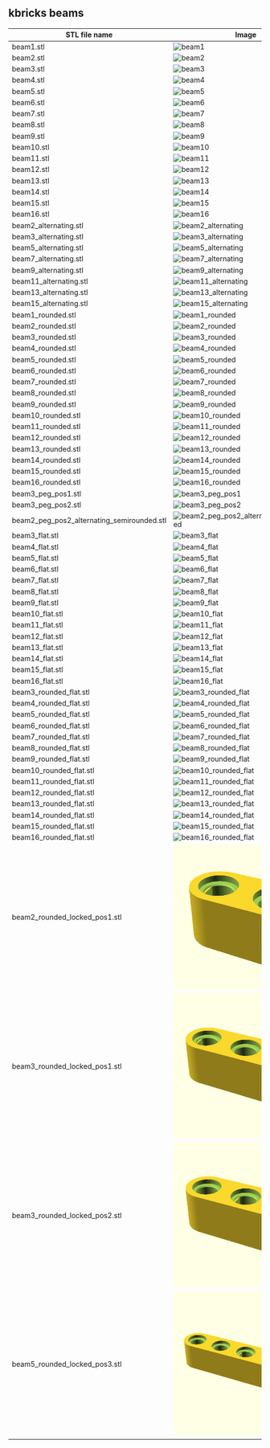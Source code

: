 ## kbricks beams

STL file name | Image
--------------|------
beam1.stl | ![beam1](../../img/beams/beam1.png)
beam2.stl | ![beam2](../../img/beams/beam2.png)
beam3.stl | ![beam3](../../img/beams/beam3.png)
beam4.stl | ![beam4](../../img/beams/beam4.png)
beam5.stl | ![beam5](../../img/beams/beam5.png)
beam6.stl | ![beam6](../../img/beams/beam6.png)
beam7.stl | ![beam7](../../img/beams/beam7.png)
beam8.stl | ![beam8](../../img/beams/beam8.png)
beam9.stl | ![beam9](../../img/beams/beam9.png)
beam10.stl | ![beam10](../../img/beams/beam10.png)
beam11.stl | ![beam11](../../img/beams/beam11.png)
beam12.stl | ![beam12](../../img/beams/beam12.png)
beam13.stl | ![beam13](../../img/beams/beam13.png)
beam14.stl | ![beam14](../../img/beams/beam14.png)
beam15.stl | ![beam15](../../img/beams/beam15.png)
beam16.stl | ![beam16](../../img/beams/beam16.png)
beam2_alternating.stl | ![beam2_alternating](../../img/beams/beam2_alternating.png)
beam3_alternating.stl | ![beam3_alternating](../../img/beams/beam3_alternating.png)
beam5_alternating.stl | ![beam5_alternating](../../img/beams/beam5_alternating.png)
beam7_alternating.stl | ![beam7_alternating](../../img/beams/beam7_alternating.png)
beam9_alternating.stl | ![beam9_alternating](../../img/beams/beam9_alternating.png)
beam11_alternating.stl | ![beam11_alternating](../../img/beams/beam11_alternating.png)
beam13_alternating.stl | ![beam13_alternating](../../img/beams/beam13_alternating.png)
beam15_alternating.stl | ![beam15_alternating](../../img/beams/beam15_alternating.png)
beam1_rounded.stl | ![beam1_rounded](../../img/beams/beam1_rounded.png)
beam2_rounded.stl | ![beam2_rounded](../../img/beams/beam2_rounded.png)
beam3_rounded.stl | ![beam3_rounded](../../img/beams/beam3_rounded.png)
beam4_rounded.stl | ![beam4_rounded](../../img/beams/beam4_rounded.png)
beam5_rounded.stl | ![beam5_rounded](../../img/beams/beam5_rounded.png)
beam6_rounded.stl | ![beam6_rounded](../../img/beams/beam6_rounded.png)
beam7_rounded.stl | ![beam7_rounded](../../img/beams/beam7_rounded.png)
beam8_rounded.stl | ![beam8_rounded](../../img/beams/beam8_rounded.png)
beam9_rounded.stl | ![beam9_rounded](../../img/beams/beam9_rounded.png)
beam10_rounded.stl | ![beam10_rounded](../../img/beams/beam10_rounded.png)
beam11_rounded.stl | ![beam11_rounded](../../img/beams/beam11_rounded.png)
beam12_rounded.stl | ![beam12_rounded](../../img/beams/beam12_rounded.png)
beam13_rounded.stl | ![beam13_rounded](../../img/beams/beam13_rounded.png)
beam14_rounded.stl | ![beam14_rounded](../../img/beams/beam14_rounded.png)
beam15_rounded.stl | ![beam15_rounded](../../img/beams/beam15_rounded.png)
beam16_rounded.stl | ![beam16_rounded](../../img/beams/beam16_rounded.png)
beam3_peg_pos1.stl | ![beam3_peg_pos1](../../img/beams/beam3_peg_pos1.png)
beam3_peg_pos2.stl | ![beam3_peg_pos2](../../img/beams/beam3_peg_pos2.png)
beam2_peg_pos2_alternating_semirounded.stl | ![beam2_peg_pos2_alternating_semirounded](../../img/beams/beam2_peg_pos2_alternating_semirounded.png)
beam3_flat.stl | ![beam3_flat](../../img/beams/beam3_flat.png)
beam4_flat.stl | ![beam4_flat](../../img/beams/beam4_flat.png)
beam5_flat.stl | ![beam5_flat](../../img/beams/beam5_flat.png)
beam6_flat.stl | ![beam6_flat](../../img/beams/beam6_flat.png)
beam7_flat.stl | ![beam7_flat](../../img/beams/beam7_flat.png)
beam8_flat.stl | ![beam8_flat](../../img/beams/beam8_flat.png)
beam9_flat.stl | ![beam9_flat](../../img/beams/beam9_flat.png)
beam10_flat.stl | ![beam10_flat](../../img/beams/beam10_flat.png)
beam11_flat.stl | ![beam11_flat](../../img/beams/beam11_flat.png)
beam12_flat.stl | ![beam12_flat](../../img/beams/beam12_flat.png)
beam13_flat.stl | ![beam13_flat](../../img/beams/beam13_flat.png)
beam14_flat.stl | ![beam14_flat](../../img/beams/beam14_flat.png)
beam15_flat.stl | ![beam15_flat](../../img/beams/beam15_flat.png)
beam16_flat.stl | ![beam16_flat](../../img/beams/beam16_flat.png)
beam3_rounded_flat.stl | ![beam3_rounded_flat](../../img/beams/beam3_rounded_flat.png)
beam4_rounded_flat.stl | ![beam4_rounded_flat](../../img/beams/beam4_rounded_flat.png)
beam5_rounded_flat.stl | ![beam5_rounded_flat](../../img/beams/beam5_rounded_flat.png)
beam6_rounded_flat.stl | ![beam6_rounded_flat](../../img/beams/beam6_rounded_flat.png)
beam7_rounded_flat.stl | ![beam7_rounded_flat](../../img/beams/beam7_rounded_flat.png)
beam8_rounded_flat.stl | ![beam8_rounded_flat](../../img/beams/beam8_rounded_flat.png)
beam9_rounded_flat.stl | ![beam9_rounded_flat](../../img/beams/beam9_rounded_flat.png)
beam10_rounded_flat.stl | ![beam10_rounded_flat](../../img/beams/beam10_rounded_flat.png)
beam11_rounded_flat.stl | ![beam11_rounded_flat](../../img/beams/beam11_rounded_flat.png)
beam12_rounded_flat.stl | ![beam12_rounded_flat](../../img/beams/beam12_rounded_flat.png)
beam13_rounded_flat.stl | ![beam13_rounded_flat](../../img/beams/beam13_rounded_flat.png)
beam14_rounded_flat.stl | ![beam14_rounded_flat](../../img/beams/beam14_rounded_flat.png)
beam15_rounded_flat.stl | ![beam15_rounded_flat](../../img/beams/beam15_rounded_flat.png)
beam16_rounded_flat.stl | ![beam16_rounded_flat](../../img/beams/beam16_rounded_flat.png)
beam2_rounded_locked_pos1.stl | ![beam2_rounded_locked_pos1](../../img/beams/beam2_rounded_locked_pos1.png)
beam3_rounded_locked_pos1.stl | ![beam3_rounded_locked_pos1](../../img/beams/beam3_rounded_locked_pos1.png)
beam3_rounded_locked_pos2.stl | ![beam3_rounded_locked_pos2](../../img/beams/beam3_rounded_locked_pos2.png)
beam5_rounded_locked_pos3.stl | ![beam5_rounded_locked_pos3](../../img/beams/beam5_rounded_locked_pos3.png)
